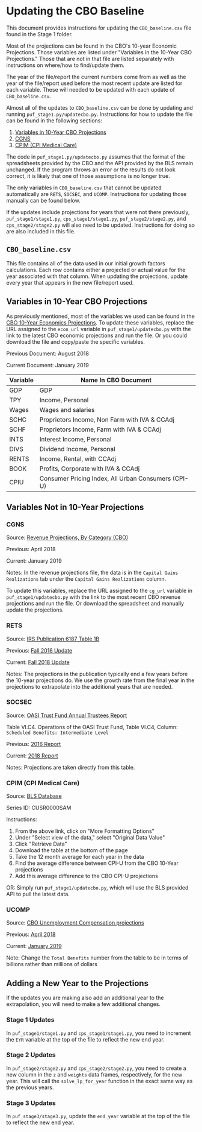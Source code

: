 # Updating the CBO Baseline

This document provides instructions for updating the `CBO_baseline.csv` file
found in the Stage 1 folder.

Most of the projections can be found in the CBO's 10-year Economic Projections.
Those variables are listed under "Variables in the 10-Year CBO Projections."
Those that are not in that file are listed separately with instructions
on where/how to find/update them.

The year of the file/report the current numbers come from as well as the year
of the file/report used before the most recent update are listed for each
variable. These will needed to be updated with each update of `CBO_baseline.csv`.

Almost all of the updates to `CBO_baseline.csv` can be done by updating and
running `puf_stage1.py/updatecbo.py`. Instructions for how to update the file
can be found in the following sections:

1. [Variables in 10-Year CBO Projections](#Variables-in-10-Year-CBO-Projections)
2. [CGNS](#CGNS)
3. [CPIM (CPI Medical Care)](#CPIM-(CPI-Medical-Care))

The code in `puf_stage1.py/updatecbo.py` assumes that the format of the
spreadsheets provided by the CBO and the API provided by the BLS remain
unchanged. If the program throws an error or the results do not look correct,
it is likely that one of those assumptions is no longer true.

The only variables in `CBO_baseline.csv` that cannot be updated automatically
are `RETS`, `SOCSEC`, and `UCOMP`. Instructions for updating those manually
can be found below.

If the updates include projections for years that were not there previously,
`puf_stage1/stage1.py`, `cps_stage1/stage1.py`, `puf_stage2/stage2.py`, and
`cps_stage2/stage2.py` will also need to be updated. Instructions for doing so
are also included in this file.

## `CBO_baseline.csv`

This file contains all of the data used in our initial growth factors calculations.
Each row contains either a projected or actual value for the year associated
with that column. When updating the projections, update every year that
appears in the new file/report used.

## Variables in 10-Year CBO Projections

As previously mentioned, most of the variables we used can be found in the
[CBO 10-Year Economics Projections](https://www.cbo.gov/about/products/budget-economic-data#4).
To update these variables, replace the URL assigned to the `econ_url` variable
in `puf_stage1/updatecbo.py` with the link to the latest CBO economic projections
and run the file. Or you could download the file and copy/paste the specific
variables.

Previous Document: August 2018

Current Document: January 2019

| Variable | Name In CBO Document                                |
|----------|-----------------------------------------------------|
| GDP      | GDP                                                 |
| TPY      | Income, Personal                                    |
| Wages    | Wages and salaries                                  |
| SCHC     | Proprietors Income, Non Farm with IVA & CCAdj       |
| SCHF     | Proprietors Income, Farm with IVA & CCAdj           |
| INTS     | Interest Income, Personal                           |
| DIVS     | Dividend Income, Personal                           |
| RENTS    | Income, Rental, with CCAdj                          |
| BOOK     | Profits, Corporate with IVA & CCAdj                 |
| CPIU     | Consumer Pricing Index, All Urban Consumers (CPI-U) |

## Variables Not in 10-Year Projections

### CGNS

Source: [Revenue Projections, By Category (CBO)](https://www.cbo.gov/about/products/budget-economic-data#7)

Previous: April 2018

Current: January 2019

Notes: In the revenue projections file, the data is in the `Capital Gains Realizations`
tab under the `Capital Gains Realizations` column.

To update this variables, replace the URL assigned to the `cg_url` variable in
`puf_stage1/updatecbo.py` with the link to the most recent CBO revenue
projections and run the file. Or download the spreadsheet and manually update
the projections.

### RETS

Source: [IRS Publication 6187 Table 1B](https://www.irs.gov/statistics/projections-of-federal-tax-return-filings)

Previous: [Fall 2016 Update](https://www.irs.gov/pub/irs-pdf/p6187.pdf)

Current: [Fall 2018 Update](https://www.irs.gov/pub/irs-soi/Pub6187.pdf)

Notes: The projections in the publication typically end a few years before the
10-year projections do. We use the growth rate from the final year in the
projections to extrapolate into the additional years that are needed.

### SOCSEC

Source: [OASI Trust Fund Annual Trustees Report](https://www.ssa.gov/oact/TR/)

Table VI.C4. Operations of the OASI Trust Fund, Table VI.C4, Column:
`Scheduled Benefits: Intermediate Level`

Previous: [2016 Report](https://www.ssa.gov/oact/TR/2016/VI_C_SRfyproj.html#306103)

Current: [2018 Report](https://www.ssa.gov/oact/tr/2018/VI_C_SRfyproj.html#306103)

Notes: Projections are taken directly from this table.

### CPIM (CPI Medical Care)

Source: [BLS Database](http://data.bls.gov/timeseries/CUSR0000SAM?output_view=pct_1mth)

Series ID: CUSR0000SAM

Instructions:

1. From the above link, click on "More Formatting Options"
2. Under "Select view of the data," select "Original Data Value"
3. Click "Retrieve Data"
4. Download the table at the bottom of the page
5. Take the 12 month average for each year in the data
6. Find the average difference between CPI-U from the CBO 10-Year projections
7. Add this average difference to the CBO CPI-U projections

OR: Simply run `puf_stage1/updatecbo.py`, which will use the BLS provided API
to pull the latest data.

### UCOMP

Source: [CBO Unemployment Compensation projections](https://www.cbo.gov/about/products/baseline-projections-selected-programs#24)

Previous: [April 2018](https://www.cbo.gov/system/files?file=2018-06/51316-2018-04-unemployment.pdf)

Current: [January 2019]([https://www.cbo.gov/system/files?file=2018-06/51316-2018-04-unemployment.pdf](https://www.cbo.gov/system/files?file=2019-01/51316-2019-01-unemployment.pdf))

Note: Change the `Total Benefits` number from the table to be in terms of
billions rather than millions of dollars

## Adding a New Year to the Projections

If the updates you are making also add an additional year to the extrapolation,
you will need to make a few additional changes.

### Stage 1 Updates

In `puf_stage1/stage1.py` and `cps_stage1/stage1.py`, you need to increment
the `EYR` variable at the top of the file to reflect the new end year.

### Stage 2 Updates

In `puf_stage2/stage2.py` and `cps_stage2/stage2.py`, you need to create a new
column in the `z` and `weights` data frames, respectively, for the new year.
This will call the `solve_lp_for_year` function in the exact same way as the
previous years.

### Stage 3 Updates

In `puf_stage3/stage3.py`, update the `end_year` variable at the top of the
file to reflect the new end year.
